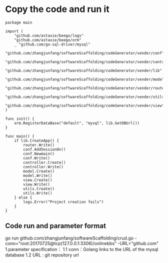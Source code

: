 # Copy the code and run it
 
```
package main
 
import (
	"github.com/astaxie/beego/logs"
	"github.com/astaxie/beego/orm"
	_ "github.com/go-sql-driver/mysql"
	"github.com/zhangjunfang/softwareScaffolding/codeGenerator/vender/conf"
	"github.com/zhangjunfang/softwareScaffolding/codeGenerator/vender/controller"
	"github.com/zhangjunfang/softwareScaffolding/codeGenerator/vender/lib"
	"github.com/zhangjunfang/softwareScaffolding/codeGenerator/vender/model"
	"github.com/zhangjunfang/softwareScaffolding/codeGenerator/vender/router"
	"github.com/zhangjunfang/softwareScaffolding/codeGenerator/vender/utils"
	"github.com/zhangjunfang/softwareScaffolding/codeGenerator/vender/view"
)

func init() {
	orm.RegisterDataBase("default", "mysql", lib.GetDBUrl())
}

func main() {
	if lib.CreateApp() {
		router.Write()
		conf.AddSessionOn()
		conf.Newmain()
		conf.Write()
		controller.Create()
		controller.Write()
		model.Create()
		model.Write()
		view.Create()
		view.Write()
		utils.Create()
		utils.Write()
	} else {
		logs.Error("Project creation fails")
	}
}
```
##  Code run and parameter format
go run github.com/zhangjunfang/softwareScaffolding/crud.go -conn="root:20170725@tcp(127.0.0.1:3306)/onlinebbs"  -URL="github.com"
1.parameter specification：
  1.1 conn：Golang links to the URL of the mysql database
  1.2 URL :  git repository url 